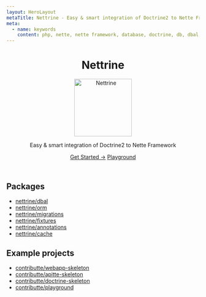 ```yaml
---
layout: HeroLayout
metaTitle: Nettrine - Easy & smart integration of Doctrine2 to Nette Framework
meta:
  - name: keywords
    content: php, nette, nette framework, database, doctrine, db, dbal, console, events, listeners
---
```


<header class="text-center">
  <h1>Nettrine</h1>
  <img class="m-auto my-6" src="https://avatars.githubusercontent.com/nettrine" alt="Nettrine" title="Nettrine logo" width="150">
  <p class="text-2xl text-gray-600">
    Easy & smart integration of Doctrine2 to Nette Framework
  </p>

  <p class="mt-6">
    <a href="/packages/nettrine/orm/" class="bg-blue-600 hover:bg-blue-700 text-white font-bold py-2 px-4 rounded">Get Started →</a>
    <a href="/examples.html#nettrine" class="bg-blue-600 hover:bg-blue-700 text-white font-bold py-2 px-4 rounded">Playground</a>
  </p>
</header> 
   
<div class="text-center my-6">
	<h2>Packages</h2>
	<ul class="my-6">
		<li><a class="underline hover:no-underline" href="https://github.com/nettrine/dbal">nettrine/dbal</a></li>
		<li><a class="underline hover:no-underline" href="https://github.com/nettrine/orm">nettrine/orm</a></li>
		<li><a class="underline hover:no-underline" href="https://github.com/nettrine/migrations">nettrine/migrations</a></li>
		<li><a class="underline hover:no-underline" href="https://github.com/nettrine/fixtures">nettrine/fixtures</a></li>
		<li><a class="underline hover:no-underline" href="https://github.com/nettrine/annotations">nettrine/annotations</a></li>
		<li><a class="underline hover:no-underline" href="https://github.com/nettrine/cache">nettrine/cache</a></li>
	</ul>
	<h2>Example projects</h2>
	<ul class="my-6">
		<li><a class="underline hover:no-underline" href="https://github.com/contributte/webapp-skeleton">contributte/webapp-skeleton</a></li>
		<li><a class="underline hover:no-underline" href="https://github.com/contributte/apitte-skeleton">contributte/apitte-skeleton</a></li>
		<li><a class="underline hover:no-underline" href="https://github.com/contributte/doctrine-skeleton">contributte/doctrine-skeleton</a></li>
		<li><a class="underline hover:no-underline" href="https://github.com/contributte/playground">contributte/playground</a></li>
	</ul>
</div>